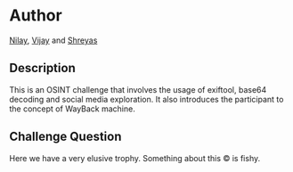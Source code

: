 # Author

[Nilay](https://github.com/Nilsiloid), [Vijay](https://github.com/vijay-jaisankar) and [Shreyas](https://github.com/Plague-Inc)

## Description

This is an OSINT challenge that involves the usage of exiftool, base64 decoding and social media exploration. It also introduces the participant to the concept of WayBack machine.

## Challenge Question

Here we have a very elusive trophy. Something about this © is fishy.